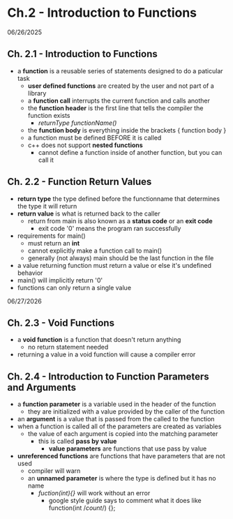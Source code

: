 # Ch.2 - Introduction to Functions


06/26/2025
## Ch. 2.1 - Introduction to Functions
- a **function** is a reusable series of statements designed to do a paticular task
  - **user defined functions** are created by the user and not part of a library
  - a **function call** interrupts the current function and calls another
  - the **function header** is the first line that tells the compiler the function exists
    - *returnType functionName()*
  - the **function body** is everything inside the brackets { function body }
  - a function must be defined BEFORE it is called
  - c++ does not support **nested functions**
    - cannot define a function inside of another function, but you can call it


## Ch. 2.2 - Function Return Values
- **return type** the type defined before the functionname that determines the type it will return
- **return value** is what is returned back to the caller
  - return from main is also known as a **status code** or an **exit code**
    - exit code '0' means the program ran successfully
- requirements for main()
  - must return an **int**
  - cannot explicitly make a function call to main()
  - generally (not always) main should be the last function in the file
- a value returning function must return a value or else it's undefined behavior
- main() will implicitly return '0'
- functions can only return a single value


06/27/2026
## Ch. 2.3 - Void Functions
- a **void function** is a function that doesn't return anything
  - no return statement needed
- returning a value in a void function will cause a compiler error


## Ch. 2.4 - Introduction to Function Parameters and Arguments
- a **function parameter** is a variable used in the header of the function
  - they are initialized with a value provided by the caller of the function
- an **argument** is a value that is passed from the called to the function
- when a function is called all of the parameters are created as variables
  - the value of each argument is copied into the matching parameter
    - this is called **pass by value**
      - **value parameters** are functions that use pass by value
- **unreferenced functions** are functions that have parameters that are not used
  - compiler will warn
  - an **unnamed parameter** is where the type is defined but it has no name
    - *fuction(int){}* will work without an error
      - google style guide says to comment what it does like function(int /*count*/) {};

